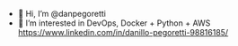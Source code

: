 - 👋 Hi, I’m @danpegoretti
- 👀 I’m interested in DevOps, Docker + Python + AWS
https://www.linkedin.com/in/danillo-pegoretti-98816185/
